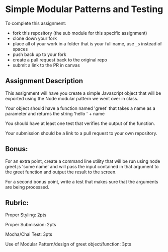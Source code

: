 Simple Modular Patterns and Testing
======================================
To complete this assignment:
  * fork this repository (the sub module for this specific assignment)
  * clone down your fork
  * place all of your work in a folder that is your full name, use `_`s instead of spaces
  * push back up to your fork
  * create a pull request back to the original repo
  * submit a link to the PR in canvas

Assignment Description
----------------------------------
This assignment will have you create a simple Javascript object that will be exported using the Node modular pattern we went over in class.

Your object should have a function named 'greet' that takes a name as a parameter and returns the string 'hello ' + name 

You should have at least one test that verifies the output of the function.

Your submission should be a link to a pull request to your own repository.

Bonus:
-------------
For an extra point, create a command line utility that will be run using node greet.js 'some name' and will pass the input contained in that argument to the greet function and output the result to the screen.

For a second bonus point, write a test that makes sure that the arguments are being processed.
 

Rubric:
----------------------
Proper Styling: 2pts

Proper Submission: 2pts

Mocha/Chai Test: 3pts

Use of Modular Pattern/design of greet object/function: 3pts 
